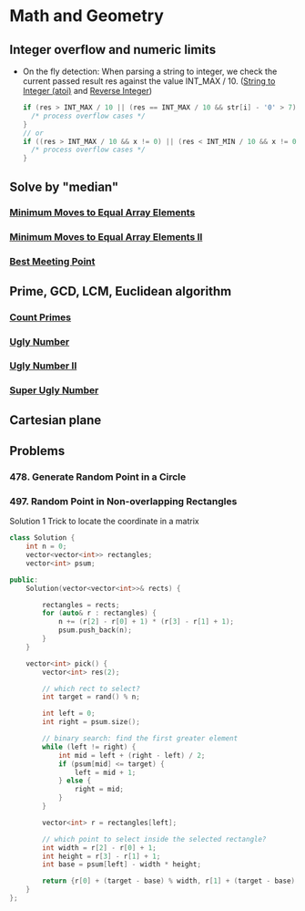 # Math and Geometry

## Integer overflow and numeric limits

* On the fly detection: When parsing a string to integer, we check the current
  passed result res against the value INT_MAX / 10. ([String to Integer (atoi)]() and [Reverse Integer]())

  ```c++
  if (res > INT_MAX / 10 || (res == INT_MAX / 10 && str[i] - '0' > 7)) {
    /* process overflow cases */
  }
  // or
  if ((res > INT_MAX / 10 && x != 0) || (res < INT_MIN / 10 && x != 0)) {
    /* process overflow cases */
  }
  ```

## Solve by "median"

### [Minimum Moves to Equal Array Elements]()
### [Minimum Moves to Equal Array Elements II]()
### [Best Meeting Point]()

## Prime, GCD, LCM, Euclidean algorithm

### [Count Primes]()
### [Ugly Number]()
### [Ugly Number II]()
### [Super Ugly Number]()

## Cartesian plane

## Problems

### 478. Generate Random Point in a Circle

### 497. Random Point in Non-overlapping Rectangles

Solution 1 Trick to locate the coordinate in a matrix

```C++ tab="C++"
class Solution {
    int n = 0;
    vector<vector<int>> rectangles;
    vector<int> psum;

public:
    Solution(vector<vector<int>>& rects) {

        rectangles = rects;
        for (auto& r : rectangles) {
            n += (r[2] - r[0] + 1) * (r[3] - r[1] + 1);
            psum.push_back(n);
        }
    }

    vector<int> pick() {
        vector<int> res(2);

        // which rect to select?
        int target = rand() % n;

        int left = 0;
        int right = psum.size();

        // binary search: find the first greater element
        while (left != right) {
            int mid = left + (right - left) / 2;
            if (psum[mid] <= target) {
                left = mid + 1;
            } else {
                right = mid;
            }
        }

        vector<int> r = rectangles[left];

        // which point to select inside the selected rectangle?
        int width = r[2] - r[0] + 1;
        int height = r[3] - r[1] + 1;
        int base = psum[left] - width * height;

        return {r[0] + (target - base) % width, r[1] + (target - base) / width};
    }
};
```